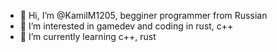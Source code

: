 - 👋 Hi, I’m @KamilM1205, begginer programmer from Russian
- 👀 I’m interested in gamedev and coding in rust, c++
- 🌱 I’m currently learning c++, rust

<!---
KamilM1205/KamilM1205 is a ✨ special ✨ repository because its `README.md` (this file) appears on your GitHub profile.
You can click the Preview link to take a look at your changes.
--->

